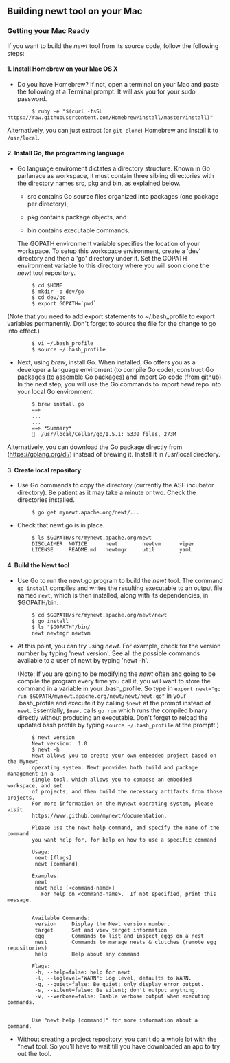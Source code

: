 ## Building newt tool on your Mac

### Getting your Mac Ready 

If you want to build the *newt* tool from its source code, follow the following steps:
#### 1. Install Homebrew on your Mac OS X 

* Do you have Homebrew? If not, open a terminal on your Mac and paste the following at a Terminal prompt. It will ask you for your sudo password.

```no-highlight
        $ ruby -e "$(curl -fsSL https://raw.githubusercontent.com/Homebrew/install/master/install)"
```
   Alternatively, you can just extract (or `git clone`) Homebrew and install it to `/usr/local`.

#### 2. Install Go, the programming language

* Go language enviroment dictates a directory structure. Known in Go parlanace as workspace, it must contain three sibling directories with the directory names src, pkg and bin, as explained below. 

    * src contains Go source files organized into packages (one package per directory),

    * pkg contains package objects, and

    * bin contains executable commands.

    The GOPATH environment variable specifies the location of your workspace. To setup this workspace environment, create a 'dev' directory and then a 'go' directory under it. Set the GOPATH environment variable to this directory where you will soon clone the *newt* tool repository.
    
```no-highlight
        $ cd $HOME
        $ mkdir -p dev/go  
        $ cd dev/go
        $ export GOPATH=`pwd`
```
  (Note that you need to add export statements to ~/.bash_profile to export variables permanently. Don't forget to source the file for the change to go into effect.)

```no-highlight
        $ vi ~/.bash_profile
        $ source ~/.bash_profile
```
* Next, using *brew*, install Go. When installed, Go offers you as a developer a language enviroment (to compile Go code), construct Go packages (to assemble Go packages) and import Go code (from github). In the next step, you will use the Go commands to import *newt* repo into your local Go environment.
     
```no-highlight
        $ brew install go
        ==> 
        ...
        ... 
        ==> *Summary*
        🍺  /usr/local/Cellar/go/1.5.1: 5330 files, 273M
```
  Alternatively, you can download the Go package directly from (https://golang.org/dl/) instead of brewing it. Install it in /usr/local directory.
    

#### 3. Create local repository

* Use Go commands to copy the directory (currently the ASF incubator directory). Be patient as it may take a minute or two. Check the directories installed.

```no-highlight
        $ go get mynewt.apache.org/newt/...

```

* Check that newt.go is in place.
```no-highlight
        $ ls $GOPATH/src/mynewt.apache.org/newt
        DISCLAIMER	NOTICE		newt		newtvm      viper
        LICENSE		README.md	newtmgr		util        yaml
```

#### 4. Build the Newt tool

* Use Go to run the newt.go program to build the *newt* tool. The command `go install` compiles and writes the resulting executable to an output file named `newt`, which is then installed, along with its dependencies, in $GOPATH/bin.

```no-highlight
        $ cd $GOPATH/src/mynewt.apache.org/newt/newt
        $ go install
        $ ls "$GOPATH"/bin/
        newt newtmgr newtvm
```
* At this point, you can try using *newt*. For example, check for the version number by typing 'newt version'. See all the possible commands available to a user of newt by typing 'newt -h'.

   (Note: If you are going to be modifying the *newt* often and going to be compile the program every time you call it, you will want to store the command in a variable in your .bash_profile. So type in `export newt="go run $GOPATH/mynewt.apache.org/newt/newt/newt.go"` in your .bash_profile and execute it by calling `$newt` at the prompt instead of `newt`. Essentially, `$newt` calls `go run` which runs the compiled binary directly without producing an executable. Don't forget to reload the updated bash profile by typing `source ~/.bash_profile` at the prompt! )
   
```no-highlight
        $ newt version
        Newt version:  1.0
        $ newt -h
        Newt allows you to create your own embedded project based on the Mynewt
        operating system. Newt provides both build and package management in a
        single tool, which allows you to compose an embedded workspace, and set
        of projects, and then build the necessary artifacts from those projects.
        For more information on the Mynewt operating system, please visit
        https://www.github.com/mynewt/documentation.

        Please use the newt help command, and specify the name of the command
        you want help for, for help on how to use a specific command

        Usage:
         newt [flags]
         newt [command]

        Examples:
         newt
         newt help [<command-name>]
           For help on <command-name>.  If not specified, print this message.


        Available Commands:
         version     Display the Newt version number.
         target      Set and view target information
         egg         Commands to list and inspect eggs on a nest
         nest        Commands to manage nests & clutches (remote egg repositories)
         help        Help about any command

        Flags:
         -h, --help=false: help for newt
         -l, --loglevel="WARN": Log level, defaults to WARN.
         -q, --quiet=false: Be quiet; only display error output.
         -s, --silent=false: Be silent; don't output anything.
         -v, --verbose=false: Enable verbose output when executing commands.


        Use "newt help [command]" for more information about a command.
```
* Without creating a project repository, you can't do a whole lot with the *newt tool. So you'll have to wait till you have downloaded an app to try out the tool. 


